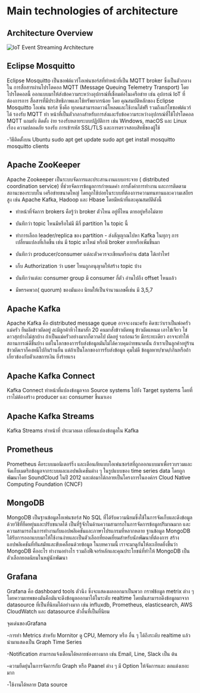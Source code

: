 # Main technologies of architecture

## Architecture Overview

![IoT Event Streaming Architecture](https://miro.medium.com/v2/resize:fit:2000/format:webp/1*IUaBLlbVKgmsjbjqzew0ZQ.png)

## Eclipse Mosquitto

Eclipse Mosquitto เป็นซอฟต์แวร์โอเพ่นซอร์สที่ทำหน้าที่เป็น MQTT broker ซึ่งเป็นตัวกลางใน
การสื่อสารผ่านโปรโตคอล MQTT (Message Queuing Telemetry Transport) โดยโปรโตคอลนี้
ออกแบบมาให้ส่งข้อความระหว่างอุปกรณ์ที่เชื่อมต่อในเครือข่าย เช่น อุปกรณ์ IoT ที่ต้องการการ
สื่อสารที่มีประสิทธิภาพและใช้ทรัพยากรน้อย โดย คุณสมบัติหลักของ Eclipse Mosquitto โอเพ่น
ซอร์ส ซึ่งคือ ทุกคนสามารถดาวน์โหลดและใช้งานได้ฟรี รวมถึงแก้ไขซอฟต์แวร์ได้ รองรับ MQTT ทำ
หน้าที่เป็นตัวกลางสำหรับการส่งและรับข้อความระหว่างอุปกรณ์ที่ใช้โปรโตคอล MQTT แถมยัง ติดตั้ง
ง่าย รองรับหลายระบบปฏิบัติการ เช่น Windows, macOS และ Linux เรื่อง ความปลอดภัย รองรับ
การเข้ารหัส SSL/TLS และการตรวจสอบสิทธิ์ของผู้ใช้

-วิธีติดตั้งบน Ubuntu sudo apt get update
sudo apt get install mosquitto mosquitto clients

## Apache ZooKeeper

Apache Zookeeper
เป็นระบบจัดการและประสานงานแบบกระจาย ( distributed coordination
service) ที่ช่วยจัดการข้อมูลการกำหนดค่า การตั้งค่าการทำงาน และการติดตามสถานะของระบบใน
เครือข่ายขนาดใหญ่ โดยถูกใช้บ่อยในระบบที่ต้องการความทนทานและความเสถียรสูง เช่น Apache
Kafka, Hadoop และ Hbase โดยมีหน้าที่และคุณสมบัติดังนี้

- ทำหน้าที่จัดการ brokers คือรู้ว่า broker ตัวไหน อยู่ที่ไหน ตายอยู่หรือไม่ตาย

- บันทึกว่า topic ไหนมีหรือไม่มี มีกี่ partition ใน topic นี้

- ทำการเลือก leader/replica ของ partition - ส่งสัญญาณไปหา Kafka ในทุกๆ การเปลี่ยนแปลงที่เกิดขึ้น เช่น มี topic มาใหม่ หรือมี broker ตายหรือเพิ่มขึ้นมา

- บันทึกว่า producer/consumer แต่ละตัวควรจะเขียนหรืออ่าน data ได้เท่าไหร่

- เก็บ Authorization ว่า user ไหนถูกอนุญาตให้สร้าง topic บ้าง

- บันทึกว่าแต่ละ consumer group มี consumer กี่ตัว อ่านไปถึง offset ไหนแล้ว

- มีพรรคพวก( quorum) ของมันเอง นิยมให้เป็นจำนวนเลขคี่เช่น มี 3,5,7

## Apache Kafka

Apache Kafka คือ distributed message queue อาจจะงงนะครับ คิดซะว่าเราเป็นพ่อครัวแม่ครัว
ยืนผัดข้าวผัดอยู่ ละมีลูกค้าหิวโซมาสัก 20 คนมาสั่งข้าวผัดหมู ข้าวผัดแหนม เอาไข่เจียว ไข่ดาวสุกบ้างไม่สุกบ้าง ถ้าเป็นแม่ครัวอย่างมากก็ตวาดไป ผัดอยู่ รอก่อนเว้ย มีกระทะเดียว อาจจะทำให้สถานการณ์ดีขึ้นบ้าง แต่ในโลกของการรับส่งข้อมูลมันไม่ได้ควบคุมง่ายขนาดนั้น ถ้าเราเป็นลูกค้าอยู่ร้านข้าวผัดเราก็คงหนีไปกินร้านอื่น แต่ถ้าเป็นโลกของการรับส่งข้อมูล คุมไม่ดี ข้อมูลหาย/ขาด/เกินหรือถ้าเกี่ยวข้องกับตัวเลขการเงิน ยิ่งร้ายแรง

## Apache Kafka Connect

Kafka Connect ทำหน้าที่แปลงข้อมูลจาก Source systems ไปยัง Target systems โดยที่
เราไม่ต้องสร้าง producer และ consumer ขึ้นมาเอง

## Apache Kafka Streams

Kafka Streams ทำหน้าที่ ประมวลผล เปลี่ยนแปลงข้อมูลใน Kafka

## Prometheus

Prometheus คือระบบมอนิเตอร์ริ่ง และเตือนภัยแบบโอเพ่นซอร์สที่ถูกออกแบบมาเพื่อรวบรวมและ
จัดเก็บเมตริกข้อมูลจากระบบและแอปพลิเคชันต่าง ๆ ในรูปแบบของ time series data โดยถูก
พัฒนาโดย SoundCloud ในปี 2012 และต่อมาได้กลายเป็นโครงการในองค์กร Cloud Native Computing Foundation (CNCF)

## MongoDB

MongoDB เป็นฐานข้อมูลโอเพ่นซอร์ส No SQL ที่ได้รับความนิยมซึ่งใช้ในการจัดเก็บและดึงข้อมูล
ด้วยวิธีที่ยืดหยุ่นและปรับขนาดได้ เป็นที่รู้จักในด้านความสามารถในการจัดการข้อมูลปริมาณมาก
และความสามารถในการทำงานกับแอปพลิเคชันและภาษาโปรแกรมที่หลากหลาย ฐานข้อมูล
MongoDB ได้รับการออกแบบมาให้ใช้งานง่ายและเป็นตัวเลือกที่ยอดเยี่ยมสำหรับนักพัฒนาที่ต้องการ
สร้างแอปพลิเคชันที่ทันสมัยและขับเคลื่อนด้วยข้อมูล ในบทความนี้ เราจะมาดูกันให้ละเอียดยิ่งขึ้นว่า
MongoDB คืออะไร ทำงานอย่างไร รวมถึงฟีเจอร์หลักและคุณประโยชน์ที่ทำให้ MongoDB เป็น
ตัวเลือกยอดนิยมในหมู่นักพัฒนา

## Grafana

Grafana คือ dashboard tools ตัวนึง ซึ่งจะแสดงผลออกมาเป็นพวก กราฟข้อมูล metrix ต่าง ๆ
โดยความเทพของมันคือมันจะดึงข้อมูลออกมาได้ในระดับ realtime โดยมันสามารถดึงข้อมูลมาจาก
datasource ที่เป็นที่นิยมได้อย่างมาก เช่น influxdb, Prometheus, elasticsearch, AWS CloudWatch และ datasource ตัวอื่นที่เป็นที่นิยม

จุดเด่นของGrafana

-การทำ Metrics สำหรับ Mornitor ดู CPU, Memory หรือ อื่น ๆ ได้ถึงระดับ
realtime แล้วนำมาแสดงเป็น Graph Time Series

-Notification สามารถแจ้งเตือนได้หลายช่องทางมาก เช่น Email, Line, Slack เป็น
ต้น

-ความยืดยุ่นในการจัดการกับ Graph หรือ Paanel ต่าง ๆ มี Option ให้จัดการและ
ตกแต่งเยอะมาก

-ใช้งานได้หลาย Data source
